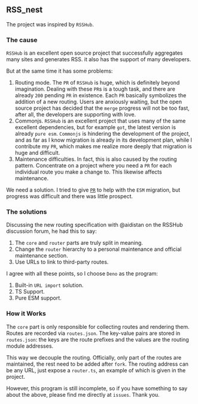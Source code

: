 ## RSS_nest
The project was inspired by `RSSHub`.

### The cause

`RSSHub` is an excellent open source project that successfully aggregates many sites and generates RSS. it also has the support of many developers.

But at the same time it has some problems:

1. Routing mode. The `PR` of `RSSHub` is huge, which is definitely beyond imagination. Dealing with these `PR`s is a tough task, and there are already `200` pending `PR` in existence. Each `PR` basically symbolizes the addition of a new routing. Users are anxiously waiting, but the open source project has decided that the `merge` progress will not be too fast, after all, the developers are supporting with love.
2. Commonjs. `RSSHub` is an excellent project that uses many of the same excellent dependencies, but for example `got`, the latest version is already `pure esm`. `Commonjs` is hindering the development of the project, and as far as I know migration is already in its development plan, while I contribute my `PR`, which makes me realize more deeply that migration is huge and difficult.
3. Maintenance difficulties. In fact, this is also caused by the routing pattern. Concentrate on a project where you need a `PR` for each individual route you make a change to. This likewise affects maintenance.

We need a solution. I tried to give [`PR`](https://github.com/DIYgod/RSSHub/pull/8337) to help with the `ESM` migration, but progress was difficult and there was little prospect.

### The solutions
 
Discussing the new routing specification with @aidistan on the RSSHub discussion forum, he had this to say:

1. The `core` and `router` parts are truly split in meaning.
2. Change the `router` hierarchy to a personal maintenance and official maintenance section.
3. Use URLs to link to third-party routes.

I agree with all these points, so I choose `Deno` as the program:

1. Built-in `URL import` solution.
2. TS Support.
3. Pure ESM support.

### How it Works

The `core` part is only responsible for collecting routes and rendering them. Routes are recorded via `routes.json`. The key-value pairs are stored in `routes.json`: the keys are the route prefixes and the values are the routing module addresses.

This way we decouple the routing. Officially, only part of the routes are maintained, the rest need to be added after `fork`. The routing address can be any URL, just expose a `router.ts`, an example of which is given in the project.

However, this program is still incomplete, so if you have something to say about the above, please find me directly at `issues`. Thank you.


